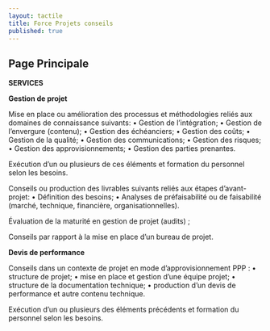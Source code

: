 ```yaml
---
layout: tactile
title: Force Projets conseils
published: true
---
```


## Page Principale

**SERVICES**

**Gestion de projet**

Mise en place ou amélioration des processus et méthodologies reliés aux domaines de connaissance suivants:
•	Gestion de l’intégration;
•	Gestion de l’envergure (contenu);
•	Gestion des échéanciers;
•	Gestion des coûts;
•	Gestion de la qualité;
•	Gestion des communications;
•	Gestion des risques;
•	Gestion des approvisionnements;
•	Gestion des parties prenantes.

Exécution d’un ou plusieurs de ces éléments et formation du personnel selon les besoins.

Conseils ou production des livrables suivants reliés aux étapes d’avant-projet:
•	Définition des besoins;
•	Analyses de préfaisabilité ou de faisabilité (marché, technique, financière, organisationnelles).

Évaluation de la maturité en gestion de projet  (audits) ;

Conseils par rapport à la mise en place d’un bureau de projet.
 
**Devis de performance**

Conseils dans un contexte de projet en mode d’approvisionnement PPP :
•	structure de projet;
•	mise en place et gestion d’une équipe projet;
•	structure de la documentation technique; 
•	production d’un devis de performance et autre contenu technique.

Exécution d’un ou plusieurs des éléments précédents et formation du personnel selon les besoins. 
